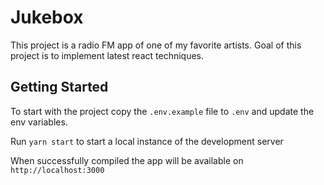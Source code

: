 # Jukebox

This project is a radio FM app of one of my favorite artists. Goal of this project is to implement latest react techniques.

## Getting Started

To start with the project copy the `.env.example` file to `.env` and update the env variables.

Run `yarn start` to start a local instance of the development server

When successfully compiled the app will be available on `http://localhost:3000`